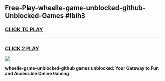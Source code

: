 
## Free-Play-wheelie-game-unblocked-github-Unblocked-Games #lbih8
<h3>
<a href="https://news.freeplayer.one?title=wheelie-game-unblocked-github&ref=8M">CLICK TO PLAY</a></h3>
<hr>

<h3>
<a href="https://news.freeplayer.one?title=wheelie-game-unblocked-github&ref=8M">CLICK 2 PLAY</a>
  
</h3>

<a href="https://news.freeplayer.one?title=wheelie-game-unblocked-github&ref=8M"><img src="https://clearcache.store/games.png"></a>


**wheelie-game-unblocked-github games unblocked: Your Gateway to Fun and Accessible Online Gaming**
